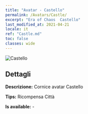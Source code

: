 ```yaml
---
title: "Avatar - Castello"
permalink: /Avatars/Castle/
excerpt: "Era of Chaos  Castello"
last_modified_at: 2021-04-21
locale: it
ref: "Castle.md"
toc: false
classes: wide
---
```

 ![Castello](/images/a/avatarFrame_11.png)

## Dettagli

 **Descrizione:** Cornice avatar Castello 

 **Tips:** Ricompensa Città 

 **Is available:**  - 

